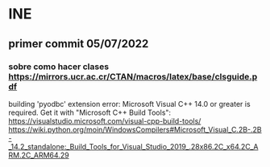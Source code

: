 # INE
## primer commit 05/07/2022
### sobre como hacer clases https://mirrors.ucr.ac.cr/CTAN/macros/latex/base/clsguide.pdf

building 'pyodbc' extension
      error: Microsoft Visual C++ 14.0 or greater is required. Get it with "Microsoft C++ Build Tools": https://visualstudio.microsoft.com/visual-cpp-build-tools/
https://wiki.python.org/moin/WindowsCompilers#Microsoft_Visual_C.2B-.2B-_14.2_standalone:_Build_Tools_for_Visual_Studio_2019_.28x86.2C_x64.2C_ARM.2C_ARM64.29